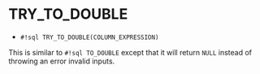# TRY_TO_DOUBLE

- `#!sql TRY_TO_DOUBLE(COLUMN_EXPRESSION)`

This is similar to `#!sql TO_DOUBLE` except that it will return `NULL` instead of throwing an error invalid inputs.
